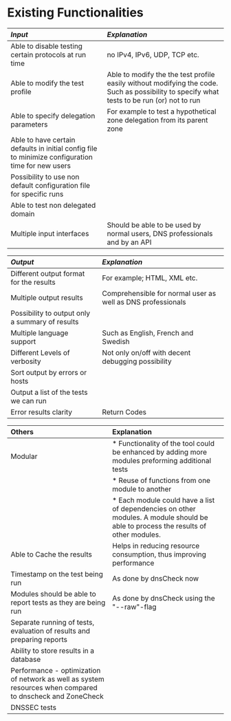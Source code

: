 Existing Functionalities
=========================

|  *Input*                                   | *Explanation*                                 |
|:-------------------------------------------|:--------------------------------------------|
|Able to disable testing certain  protocols at run time|no IPv4, IPv6, UDP, TCP etc.|
|Able to modify the test profile |Able to modify the the test profile easily  without modifying the code. Such as possibility to specify what tests to be run (or) not to run|
|Able to specify delegation parameters | For example to test a hypothetical zone delegation from its parent zone|
|Able to have certain defaults in initial config file to minimize configuration time for new users|  |
|Possibility to use non default configuration file for specific runs|  |
|Able to test non delegated domain| |
|Multiple input interfaces | Should be able to be used by normal users, DNS professionals and by an API |


| *Output*                                   | *Explanation*                               |
|:-------------------------------------------|:--------------------------------------------|
|Different output format for the results         | For example;  HTML, XML etc. |
|Multiple output results                         | Comprehensible for normal user as well as DNS professionals |
|Possibility to output only a summary of results |  |
|Multiple language support                       |Such as English, French and Swedish |
|Different Levels of verbosity                   | Not only on/off with decent debugging possibility |
|Sort output by errors or hosts                  |  |
|Output a list of the tests we can run           |  |
|Error results clarity                           | Return Codes |

	
| Others                                     | Explanation                                 |
|:-------------------------------------------|:--------------------------------------------|
|Modular                                 | * Functionality of the tool could be enhanced by adding more modules preforming additional tests 
|                                        | * Reuse of functions from one module to another 
|                                        |  * Each module could have a list of dependencies on other modules. A module should be able to process the results of other modules.|
|Able to Cache the results                                              | Helps in reducing resource consumption, thus improving performance|
|Timestamp on the test being run                                        | As done by dnsCheck now |
|Modules should be able to  report tests as they are being run          | As done by dnsCheck using the "--raw"-flag|
|Separate running of tests, evaluation of results and preparing reports |   |
|Ability to store results in a database                                 |   |
|Performance - optimization of network as well as system resources when compared to dnscheck and ZoneCheck | |
| DNSSEC tests                                                          |   |


